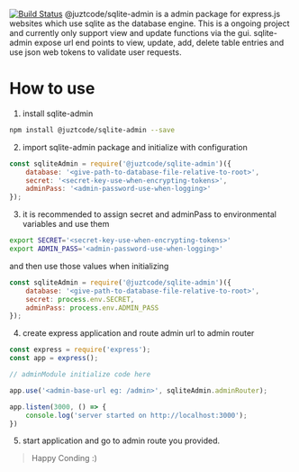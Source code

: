 [![Build Status](https://travis-ci.org/juztcode/sqlite-admin.svg?branch=master)](https://travis-ci.org/juztcode/sqlite-admin)
@juztcode/sqlite-admin is a admin package for express.js websites which use sqlite as the database engine. This is a ongoing project and currently only support view and update functions via the gui.
sqlite-admin expose url end points to view, update, add, delete table entries and use json web tokens to validate user requests.

# How to use
1. install sqlite-admin
```bash
npm install @juztcode/sqlite-admin --save
```

2. import sqlite-admin package and initialize with configuration
```javascript
const sqliteAdmin = require('@juztcode/sqlite-admin')({
    database: '<give-path-to-database-file-relative-to-root>',
    secret: '<secret-key-use-when-encrypting-tokens>',
    adminPass: '<admin-password-use-when-logging>'
});
```

3. it is recommended to assign secret and adminPass to environmental variables and use them
```bash
export SECRET='<secret-key-use-when-encrypting-tokens>'
export ADMIN_PASS='<admin-password-use-when-logging>'
```

and then use those values when initializing
```javascript
const sqliteAdmin = require('@juztcode/sqlite-admin')({
    database: '<give-path-to-database-file-relative-to-root>',
    secret: process.env.SECRET,
    adminPass: process.env.ADMIN_PASS
});
```

4. create express application and route admin url to admin router
```javascript
const express = require('express');
const app = express();

// adminModule initialize code here

app.use('<admin-base-url eg: /admin>', sqliteAdmin.adminRouter);

app.listen(3000, () => {
    console.log('server started on http://localhost:3000');
})
```

5. start application and go to admin route you provided.

>Happy Conding :)